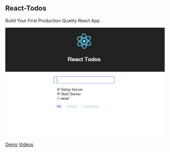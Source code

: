 ## React-Todos

Build Your First Production Quality React App

![finish](./demo/finish.png)

[Demo]()
[Videos](http://www.bilibili.com/video/av8437537/)

